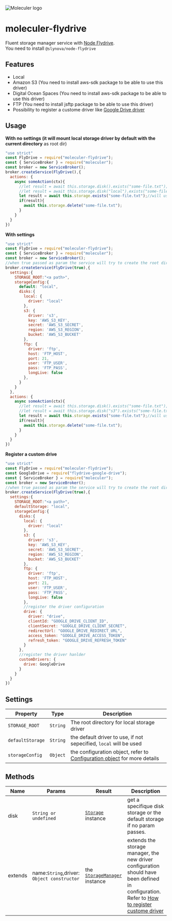 ![Moleculer logo](http://moleculer.services/images/banner.png)

# moleculer-flydrive

Fluent storage manager service with [Node Flydrive](https://github.com/Slynova-Org/node-flydrive).  
You need to install `@slynova/node-flydrive`

## Features
- Local
- Amazon S3 (You need to install aws-sdk package to be able to use this driver)
- Digital Ocean Spaces (You need to install aws-sdk package to be able to use this driver)
- FTP (You need to install jsftp package to be able to use this driver)
- Possibility to register a custome driver like [Google Drive driver](https://github.com/molobala/flydrive-google-drive)

## Usage
**With no settings (it will mount local storage driver by default with the current directory** as root dir)
```js
"use strict"
const FlyDrive = require("moleculer-flydrive");
const { ServiceBroker } = require("moleculer");
const broker = new ServiceBroker();
broker.createService(FlyDrive(),{
  actions: {
    async someAction(ctx){
      //let result = await this.storage.disk().exists("some-file.txt");
      //let result = await this.storage.disk("local").exists("some-file.txt");
      let result = await this.storage.exists("some-file.txt");//will use the default storage defined
      if(result){
        await this.storage.delete("some-file.txt");
      }
    }
  }
})

```
**With settings**
```js
"use strict"
const FlyDrive = require("moleculer-flydrive");
const { ServiceBroker } = require("moleculer");
const broker = new ServiceBroker();
//when true passed as param the service will try to create the root dir
broker.createService(FlyDrive(true),{
  settings:{
    STORAGE_ROOT:"<a path>",
    storageConfig:{
      default: "local",
      disks:{
        local: {
          driver: "local"
        },
        s3: {
          driver: 's3',
          key: 'AWS_S3_KEY',
          secret: 'AWS_S3_SECRET',
          region: 'AWS_S3_REGION',
          bucket: 'AWS_S3_BUCKET'
        },
        ftp: {
          driver: 'ftp',
          host: 'FTP_HOST',
          port: 21,
          user: 'FTP_USER',
          pass: 'FTP_PASS',
          longLive: false
        },
      }
    }
  },
  actions: {
    async someAction(ctx){
      //let result = await this.storage.disk().exists("some-file.txt");
      //let result = await this.storage.disk("s3").exists("some-file.txt");
      let result = await this.storage.exists("some-file.txt");//will use the default storage defined
      if(result){
        await this.storage.delete("some-file.txt");
      }
    }
  }
})
```
**Register a custom drive**

```js
"use strict"
const FlyDrive = require("moleculer-flydrive");
const GoogleDrive = require("flydrive-google-drive");
const { ServiceBroker } = require("moleculer");
const broker = new ServiceBroker();
//when true passed as param the service will try to create the root dir
broker.createService(FlyDrive(true),{
  settings:{
    STORAGE_ROOT:"<a path>",
    defaultStorage: "local",
    storageConfig:{
      disks:{
        local: {
          driver: "local"
        },
        s3: {
          driver: 's3',
          key: 'AWS_S3_KEY',
          secret: 'AWS_S3_SECRET',
          region: 'AWS_S3_REGION',
          bucket: 'AWS_S3_BUCKET'
        },
        ftp: {
          driver: 'ftp',
          host: 'FTP_HOST',
          port: 21,
          user: 'FTP_USER',
          pass: 'FTP_PASS',
          longLive: false
        },
        //register the driver configuration
        drive: {
          driver: "drive",
          clientId: "GOOGLE_DRIVE_CLIENT_ID",
          clientSecret: "GOOGLE_DRIVE_CLIENT_SECRET",
          redirectUrl: "GOOGLE_DRIVE_REDIRECT_URL",
          access_token: "GOOGLE_DRIVE_ACCESS_TOKEN",
          refresh_token: "GOOGLE_DRIVE_REFRESH_TOKEN"
        }
      },
      //register the driver hanlder
      customDrivers: {
        drive: GoogleDrive
      }
    }
  }
})
```

## Settings
| Property | Type | Description |
| -------- | -----| ----------- |
| `STORAGE_ROOT` | `String` | The root directory for local storage driver|
| `defaultStorage` | `String` | the default driver to use, if not sepecified, `local` will be used  |
| `storageConfig` | `Object` | the configuration object, refer to [Configuration object](https://github.com/Slynova-Org/node-flydrive/blob/master/tests/stubs/config.js) for more details |


## Methods
| Name | Params | Result | Description |
| ---- | ------ | ------ | ----------- |
| disk | `String or undefined` | [`Storage`](https://github.com/Slynova-Org/node-flydrive/blob/master/src/Storage.js) instance| get a specifique disk storage or the default storage if no param passes. |
| extends | name:`String`,driver: `Object constructor` | the [`StorageManager`](https://github.com/Slynova-Org/node-flydrive/blob/master/src/StorageManager.js) instance | extends the storage manager, the new driver configuration should have been defined in configuration. Refer to [How to register custome driver](https://github.com/Slynova-Org/node-flydrive/wiki/Register-a-custom-driver) |
